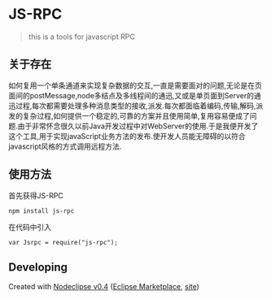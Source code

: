 # JS-RPC
> this is a tools for javascript RPC

## 关于存在
如何复用一个单条通道来实现复杂数据的交互,一直是需要面对的问题,无论是在页面间的postMessage,node多结点及多线程间的通迅,又或是单页面到Server的通迅过程,每次都需要处理多种消息类型的接收,派发.每次都面临着编码,传输,解码,派发的复杂过程,如何提供一个稳定的,可靠的方案并且使用简单,复用容易便成了问题.由于非常怀念很久以前Java开发过程中对WebServer的使用.于是我便开发了这个工具,用于实现javaScript业务方法的发布.使开发人员能无障碍的以符合javascript风格的方式调用远程方法.

## 使用方法
首先获得JS-RPC

	npm install js-rpc

在代码中引入

	var Jsrpc = require("js-rpc");




## Developing


Created with [Nodeclipse v0.4](https://github.com/Nodeclipse/nodeclipse-1)
 ([Eclipse Marketplace](http://marketplace.eclipse.org/content/nodeclipse), [site](http://www.nodeclipse.org))   
